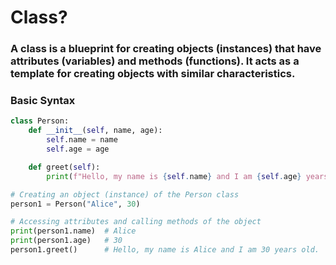 # Class?

### A class is a blueprint for creating objects (instances) that have attributes (variables) and methods (functions). It acts as a template for creating objects with similar characteristics.

### Basic Syntax

```py
class Person:
    def __init__(self, name, age):
        self.name = name
        self.age = age

    def greet(self):
        print(f"Hello, my name is {self.name} and I am {self.age} years old.")

# Creating an object (instance) of the Person class
person1 = Person("Alice", 30)

# Accessing attributes and calling methods of the object
print(person1.name)  # Alice
print(person1.age)   # 30
person1.greet()      # Hello, my name is Alice and I am 30 years old.
```
